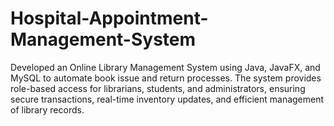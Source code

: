 # Hospital-Appointment-Management-System
Developed an Online Library Management System using Java, JavaFX, and MySQL to automate book issue and return processes. The system provides role-based access for librarians, students, and administrators, ensuring secure transactions, real-time inventory updates, and efficient management of library records.
